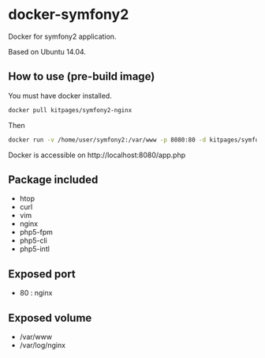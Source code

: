 # docker-symfony2

Docker for symfony2 application.

Based on Ubuntu 14.04.

## How to use (pre-build image)

You must have docker installed.

```bash
docker pull kitpages/symfony2-nginx
```

Then

```bash
docker run -v /home/user/symfony2:/var/www -p 8080:80 -d kitpages/symfony2-nginx
```

Docker is accessible on http://localhost:8080/app.php

## Package included
* htop
* curl
* vim
* nginx
* php5-fpm
* php5-cli
* php5-intl

## Exposed port
* 80 : nginx

## Exposed volume
* /var/www
* /var/log/nginx
